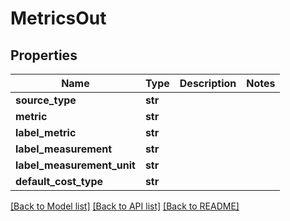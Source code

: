 # MetricsOut

## Properties
Name | Type | Description | Notes
------------ | ------------- | ------------- | -------------
**source_type** | **str** |  | 
**metric** | **str** |  | 
**label_metric** | **str** |  | 
**label_measurement** | **str** |  | 
**label_measurement_unit** | **str** |  | 
**default_cost_type** | **str** |  | 

[[Back to Model list]](../README.md#documentation-for-models) [[Back to API list]](../README.md#documentation-for-api-endpoints) [[Back to README]](../README.md)


